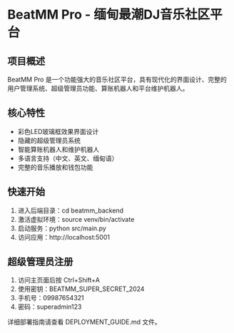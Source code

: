 # BeatMM Pro - 缅甸最潮DJ音乐社区平台

## 项目概述
BeatMM Pro 是一个功能强大的音乐社区平台，具有现代化的界面设计、完整的用户管理系统、超级管理员功能、算账机器人和平台维护机器人。

## 核心特性
- 彩色LED玻璃框效果界面设计
- 隐藏的超级管理员系统
- 智能算账机器人和维护机器人
- 多语言支持（中文、英文、缅甸语）
- 完整的音乐播放和钱包功能

## 快速开始
1. 进入后端目录：cd beatmm_backend
2. 激活虚拟环境：source venv/bin/activate
3. 启动服务：python src/main.py
4. 访问应用：http://localhost:5001

## 超级管理员注册
1. 访问主页面后按 Ctrl+Shift+A
2. 使用密钥：BEATMM_SUPER_SECRET_2024
3. 手机号：09987654321
4. 密码：superadmin123

详细部署指南请查看 DEPLOYMENT_GUIDE.md 文件。
